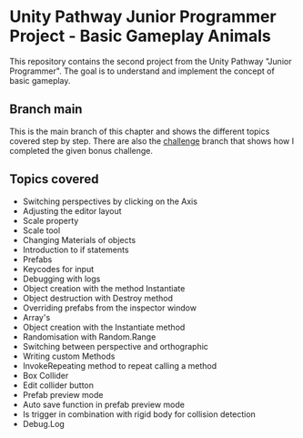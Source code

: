 # Unity Pathway Junior Programmer Project - Basic Gameplay Animals

This repository contains the second project from the Unity Pathway "Junior Programmer". The goal is to understand and implement the concept of basic gameplay.

## Branch main
This is the main branch of this chapter and shows the different topics covered step by step. There are also the [challenge](https://github.com/JoshuaScherer1996/unity_pathway_gameplay_animals/tree/challenge) branch that shows how I completed the given bonus challenge.

## Topics covered
* Switching perspectives by clicking on the Axis
* Adjusting the editor layout
* Scale property
* Scale tool
* Changing Materials of objects
* Introduction to if statements
* Prefabs
* Keycodes for input
* Debugging with logs
* Object creation with the method Instantiate
* Object destruction with Destroy method
* Overriding prefabs from the inspector window
* Array's
* Object creation with the Instantiate method
* Randomisation with Random.Range
* Switching between perspective and orthographic 
* Writing custom Methods 
* InvokeRepeating method to repeat calling a method
* Box Collider
* Edit collider button
* Prefab preview mode
* Auto save function in prefab preview mode
* Is trigger in combination with rigid body for collision detection 
* Debug.Log 